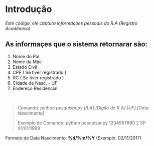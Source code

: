 <h1>Introdução</h1>
<i>Este código, ele captura informações pessoais do R.A (Registro Acadêmico)</i>
<br>
<h2>As informaçes que o sistema retornarar são:</h2> 
  <ol>
    <li>Nome do Pai   </li>
    <li>Nome da Mãe   </li>
    <li>Estado Civil   </li>
    <li>CPF ( Se tiver registrado )   </li>
    <li>RG ( Se tiver registrado )   </li>
    <li>Cidade de Nasc. - UF   </li>
    <li>Endereço Residencial   </li>
  </ol>
<br>

<blockquote> Comando: <i>python pesquisar.py [R.A] [Digito do R.A] [UF] [Data Nascimento]</i>

Exemplo de Comando:  python pesquisar.py 1234567890 2 SP 01/01/1999</blockquote> 


Formato de Data Nascimento:  <b>%d/%m/%Y</b> (Exemplo: 02/11/2017) 